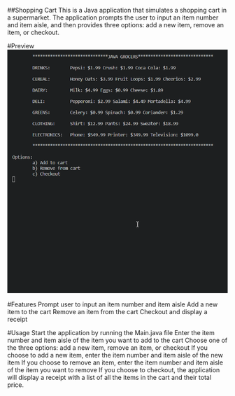 ##Shopping Cart
This is a Java application that simulates a shopping cart in a supermarket. The application prompts the user to input an item number and item aisle, and then provides three options: add a new item, remove an item, or checkout.

#Preview
![usage](https://github.com/doughtyphilipe/Shopping_Cart/blob/main/shoppingcart.gif)

#Features
Prompt user to input an item number and item aisle
Add a new item to the cart
Remove an item from the cart
Checkout and display a receipt

#Usage
Start the application by running the Main.java file
Enter the item number and item aisle of the item you want to add to the cart
Choose one of the three options: add a new item, remove an item, or checkout
If you choose to add a new item, enter the item number and item aisle of the new item
If you choose to remove an item, enter the item number and item aisle of the item you want to remove
If you choose to checkout, the application will display a receipt with a list of all the items in the cart and their total price.